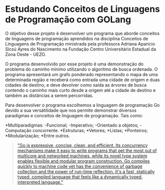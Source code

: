 # Estudando Conceitos de Linguagens de Programação com GOLang

O objetivo desse projeto é desenvolver um programa que aborde conceitos de linguagens de programação aprendidos na disciplina Conceitos de Linguagens de Programação ministrada pela professora Adriana Aparicio Sicsú Ayres do Nascimento na Fundação Centro Universitário Estadual da Zona Oeste - UEZO.

O programa desenvolvido por esse projeto é uma demonstração do problema do caminho mínimo utilizando o algoritmo de busca ordenada. O programa apresentará um grafo ponderado representando o mapa de uma determinada região e receberá como entrada uma cidade de origem e duas cidades de destino, e deve devolver como saída as árvores de busca contendo o caminho mais curto desde a origem até a cidade de destino e também as distâncias a serem percorridas.

Para desenvolver o programa escolhemos a linguagem de programação Go devido a sua versátilidade que nos permite demonstrar diversos paradigmas e conceitos de linguagem de programação. Tais como:

*Multiparadigmas:
    -Funcional;
    -Imperativo;
    -Orientado a objetos;
    -Computação concorrente.
*Estruturas;
*Vetores;
*Listas;
*Ponteiros;
*Modularização;
*Entre outros.

>["Go is expressive, concise, clean, and efficient. Its concurrency mechanisms make it easy to write programs that get the most out of multicore and networked machines, while its novel type system enables flexible and modular program construction. Go compiles quickly to machine code yet has the convenience of garbage collection and the power of run-time reflection. It's a fast, statically typed, compiled language that feels like a dynamically typed, interpreted language."](https://golang.org/doc/)